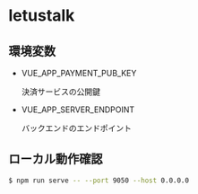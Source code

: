 # letustalk

## 環境変数
- VUE_APP_PAYMENT_PUB_KEY

    決済サービスの公開鍵

- VUE_APP_SERVER_ENDPOINT

    バックエンドのエンドポイント

## ローカル動作確認
```bash
$ npm run serve -- --port 9050 --host 0.0.0.0
```

